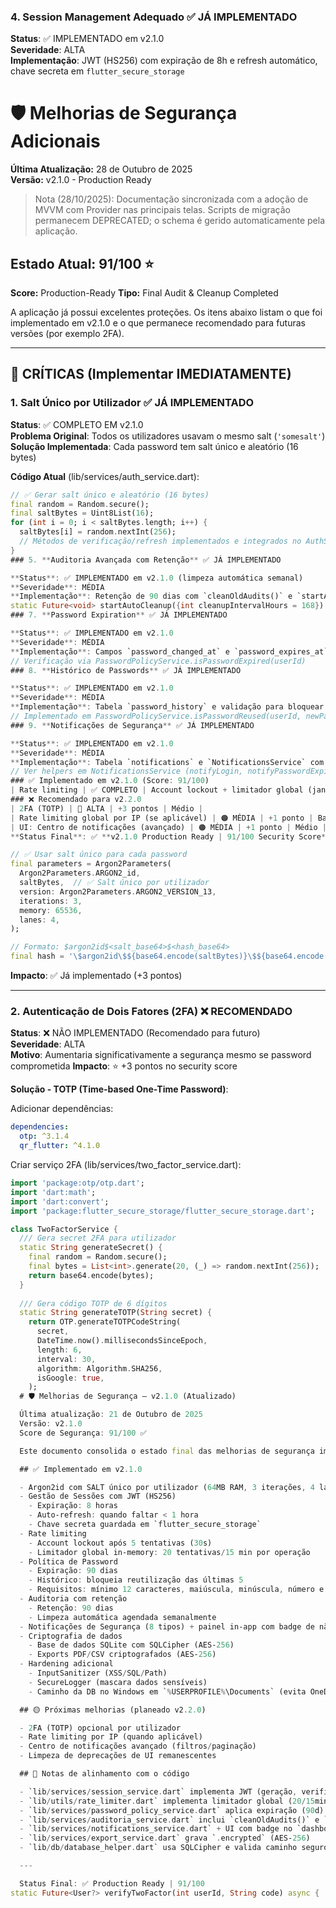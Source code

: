 ### 4. **Session Management Adequado** ✅ JÁ IMPLEMENTADO

**Status**: ✅ IMPLEMENTADO em v2.1.0  
**Severidade**: ALTA  
**Implementação**: JWT (HS256) com expiração de 8h e refresh automático, chave secreta em `flutter_secure_storage`
# 🛡️ Melhorias de Segurança Adicionais

**Última Atualização:** 28 de Outubro de 2025  
**Versão:** v2.1.0 - Production Ready

> Nota (28/10/2025): Documentação sincronizada com a adoção de MVVM com Provider nas principais telas. Scripts de migração permanecem DEPRECATED; o schema é gerido automaticamente pela aplicação.

## Estado Atual: 91/100 ⭐

**Score:** Production-Ready
**Tipo:** Final Audit & Cleanup Completed

A aplicação já possui excelentes proteções. Os itens abaixo listam o que foi implementado em v2.1.0 e o que permanece recomendado para futuras versões (por exemplo 2FA).

---

## 🔴 CRÍTICAS (Implementar IMEDIATAMENTE)

### 1. **Salt Único por Utilizador** ✅ JÁ IMPLEMENTADO

**Status**: ✅ COMPLETO EM v2.1.0  
**Problema Original**: Todos os utilizadores usavam o mesmo salt (`'somesalt'`)
**Solução Implementada**: Cada password tem salt único e aleatório (16 bytes)

**Código Atual** (lib/services/auth_service.dart):
```dart
// ✅ Gerar salt único e aleatório (16 bytes)
final random = Random.secure();
final saltBytes = Uint8List(16);
for (int i = 0; i < saltBytes.length; i++) {
  saltBytes[i] = random.nextInt(256);
  // Métodos de verificação/refresh implementados e integrados no AuthService
}
### 5. **Auditoria Avançada com Retenção** ✅ JÁ IMPLEMENTADO

**Status**: ✅ IMPLEMENTADO em v2.1.0 (limpeza automática semanal)  
**Severidade**: MÉDIA  
**Implementação**: Retenção de 90 dias com `cleanOldAudits()` e `startAutoCleanup()` (Timer periódico)
static Future<void> startAutoCleanup({int cleanupIntervalHours = 168}) async { /* ... */ }
### 7. **Password Expiration** ✅ JÁ IMPLEMENTADO

**Status**: ✅ IMPLEMENTADO em v2.1.0  
**Severidade**: MÉDIA  
**Implementação**: Campos `password_changed_at` e `password_expires_at`; serviços para verificar expiração e renovar
// Verificação via PasswordPolicyService.isPasswordExpired(userId)
### 8. **Histórico de Passwords** ✅ JÁ IMPLEMENTADO

**Status**: ✅ IMPLEMENTADO em v2.1.0  
**Severidade**: MÉDIA  
**Implementação**: Tabela `password_history` e validação para bloquear reutilização das últimas 5
// Implementado em PasswordPolicyService.isPasswordReused(userId, newPassword)
### 9. **Notificações de Segurança** ✅ JÁ IMPLEMENTADO

**Status**: ✅ IMPLEMENTADO em v2.1.0  
**Severidade**: MÉDIA  
**Implementação**: Tabela `notifications` e `NotificationsService` com eventos de login, expiração de senha, etc.
// Ver helpers em NotificationsService (notifyLogin, notifyPasswordExpired, ...)
### ✅ Implementado em v2.1.0 (Score: 91/100)
| Rate limiting | ✅ COMPLETO | Account lockout + limitador global (janela 15 min) |
### ❌ Recomendado para v2.2.0
| 2FA (TOTP) | 🔴 ALTA | +3 pontos | Médio |
| Rate limiting global por IP (se aplicável) | 🟠 MÉDIA | +1 ponto | Baixo |
| UI: Centro de notificações (avançado) | 🟠 MÉDIA | +1 ponto | Médio |
**Status Final**: ✅ **v2.1.0 Production Ready | 91/100 Security Score**

// ✅ Usar salt único para cada password
final parameters = Argon2Parameters(
  Argon2Parameters.ARGON2_id,
  saltBytes,  // ✅ Salt único por utilizador
  version: Argon2Parameters.ARGON2_VERSION_13,
  iterations: 3,
  memory: 65536,
  lanes: 4,
);

// Formato: $argon2id$<salt_base64>$<hash_base64>
final hash = '\$argon2id\$${base64.encode(saltBytes)}\$${base64.encode(result)}';
```

**Impacto**: ✅ Já implementado (+3 pontos)

---

### 2. **Autenticação de Dois Fatores (2FA)** ❌ RECOMENDADO

**Status**: ❌ NÃO IMPLEMENTADO (Recomendado para futuro)  
**Severidade**: ALTA  
**Motivo**: Aumentaria significativamente a segurança mesmo se password comprometida
**Impacto**: ⭐ +3 pontos no security score

**Solução - TOTP (Time-based One-Time Password)**:

Adicionar dependências:
```yaml
dependencies:
  otp: ^3.1.4
  qr_flutter: ^4.1.0
```

Criar serviço 2FA (lib/services/two_factor_service.dart):
```dart
import 'package:otp/otp.dart';
import 'dart:math';
import 'dart:convert';
import 'package:flutter_secure_storage/flutter_secure_storage.dart';

class TwoFactorService {
  /// Gera secret 2FA para utilizador
  static String generateSecret() {
    final random = Random.secure();
    final bytes = List<int>.generate(20, (_) => random.nextInt(256));
    return base64.encode(bytes);
  }
  
  /// Gera código TOTP de 6 dígitos
  static String generateTOTP(String secret) {
    return OTP.generateTOTPCodeString(
      secret,
      DateTime.now().millisecondsSinceEpoch,
      length: 6,
      interval: 30,
      algorithm: Algorithm.SHA256,
      isGoogle: true,
    );
  # 🛡️ Melhorias de Segurança — v2.1.0 (Atualizado)

  Última atualização: 21 de Outubro de 2025  
  Versão: v2.1.0  
  Score de Segurança: 91/100 ✅

  Este documento consolida o estado final das melhorias de segurança implementadas e os próximos passos. Todo o conteúdo foi revisto e alinhado com o código atual.

  ## ✅ Implementado em v2.1.0

  - Argon2id com SALT único por utilizador (64MB RAM, 3 iterações, 4 lanes)
  - Gestão de Sessões com JWT (HS256)
    - Expiração: 8 horas
    - Auto‑refresh: quando faltar < 1 hora
    - Chave secreta guardada em `flutter_secure_storage`
  - Rate limiting
    - Account lockout após 5 tentativas (30s)
    - Limitador global in‑memory: 20 tentativas/15 min por operação
  - Política de Password
    - Expiração: 90 dias
    - Histórico: bloqueia reutilização das últimas 5
    - Requisitos: mínimo 12 caracteres, maiúscula, minúscula, número e especial
  - Auditoria com retenção
    - Retenção: 90 dias
    - Limpeza automática agendada semanalmente
  - Notificações de Segurança (8 tipos) + painel in‑app com badge de não lidas
  - Criptografia de dados
    - Base de dados SQLite com SQLCipher (AES‑256)
    - Exports PDF/CSV criptografados (AES‑256)
  - Hardening adicional
    - InputSanitizer (XSS/SQL/Path)
    - SecureLogger (mascara dados sensíveis)
    - Caminho da DB no Windows em `%USERPROFILE%\Documents` (evita OneDrive) + validação canónica

  ## 🟡 Próximas melhorias (planeado v2.2.0)

  - 2FA (TOTP) opcional por utilizador
  - Rate limiting por IP (quando aplicável)
  - Centro de notificações avançado (filtros/paginação)
  - Limpeza de deprecações de UI remanescentes

  ## 📌 Notas de alinhamento com o código

  - `lib/services/session_service.dart` implementa JWT (geração, verificação e refresh)
  - `lib/utils/rate_limiter.dart` implementa limitador global (20/15min)
  - `lib/services/password_policy_service.dart` aplica expiração (90d) e histórico (5)
  - `lib/services/auditoria_service.dart` inclui `cleanOldAudits()` e `startAutoCleanup()`
  - `lib/services/notifications_service.dart` + UI com badge no `dashboard`
  - `lib/services/export_service.dart` grava `.encrypted` (AES‑256)
  - `lib/db/database_helper.dart` usa SQLCipher e valida caminho seguro

  ---

  Status Final: ✅ Production Ready | 91/100
static Future<User?> verifyTwoFactor(int userId, String code) async {
